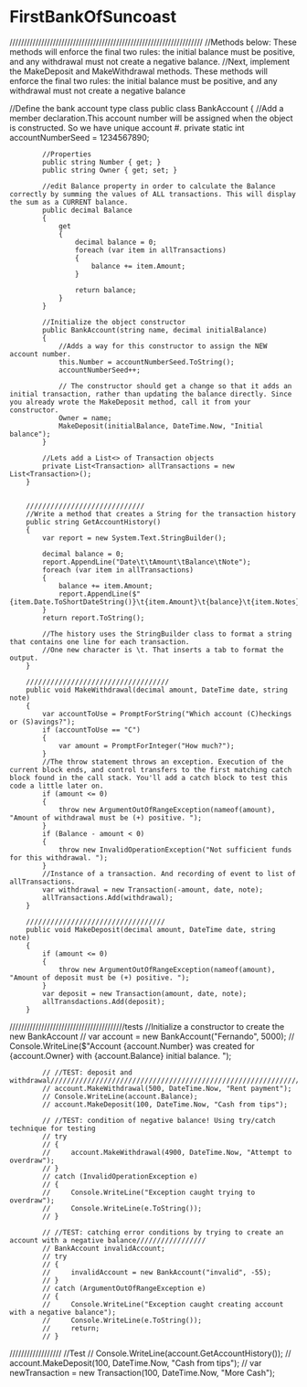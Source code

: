 # FirstBankOfSuncoast

///////////////////////////////////////////////////////////////////
//Methods below: These methods will enforce the final two rules: the initial balance must be positive, and any withdrawal must not create a negative balance.
//Next, implement the MakeDeposit and MakeWithdrawal methods. These methods will enforce the final two rules: the initial balance must be positive, and any withdrawal must not create a negative balance

//Define the bank account type class
public class BankAccount
{
//Add a member declaration.This account number will be assigned when the object is constructed. So we have unique account #.
private static int accountNumberSeed = 1234567890;

            //Properties
            public string Number { get; }
            public string Owner { get; set; }

            //edit Balance property in order to calculate the Balance correctly by summing the values of ALL transactions. This will display the sum as a CURRENT balance.
            public decimal Balance
            {
                get
                {
                    decimal balance = 0;
                    foreach (var item in allTransactions)
                    {
                        balance += item.Amount;
                    }

                    return balance;
                }
            }

            //Initialize the object constructor
            public BankAccount(string name, decimal initialBalance)
            {
                //Adds a way for this constructor to assign the NEW account number.
                this.Number = accountNumberSeed.ToString();
                accountNumberSeed++;

                // The constructor should get a change so that it adds an initial transaction, rather than updating the balance directly. Since you already wrote the MakeDeposit method, call it from your constructor.
                Owner = name;
                MakeDeposit(initialBalance, DateTime.Now, "Initial balance");
            }

            //Lets add a List<> of Transaction objects
            private List<Transaction> allTransactions = new List<Transaction>();
        }


        /////////////////////////////
        //Write a method that creates a String for the transaction history
        public string GetAccountHistory()
        {
            var report = new System.Text.StringBuilder();

            decimal balance = 0;
            report.AppendLine("Date\t\tAmount\tBalance\tNote");
            foreach (var item in allTransactions)
            {
                balance += item.Amount;
                report.AppendLine($"{item.Date.ToShortDateString()}\t{item.Amount}\t{balance}\t{item.Notes}");
            }
            return report.ToString();

            //The history uses the StringBuilder class to format a string that contains one line for each transaction.
            //One new character is \t. That inserts a tab to format the output.
        }

        ///////////////////////////////////
        public void MakeWithdrawal(decimal amount, DateTime date, string note)
        {
            var accountToUse = PromptForString("Which account (C)heckings or (S)avings?");
            if (accountToUse == "C")
            {
                var amount = PromptForInteger("How much?");
            }
            //The throw statement throws an exception. Execution of the current block ends, and control transfers to the first matching catch block found in the call stack. You'll add a catch block to test this code a little later on.
            if (amount <= 0)
            {
                throw new ArgumentOutOfRangeException(nameof(amount), "Amount of withdrawal must be (+) positive. ");
            }
            if (Balance - amount < 0)
            {
                throw new InvalidOperationException("Not sufficient funds for this withdrawal. ");
            }
            //Instance of a transaction. And recording of event to list of allTransactions.
            var withdrawal = new Transaction(-amount, date, note);
            allTransactions.Add(withdrawal);
        }

        //////////////////////////////////
        public void MakeDeposit(decimal amount, DateTime date, string note)
        {
            if (amount <= 0)
            {
                throw new ArgumentOutOfRangeException(nameof(amount), "Amount of deposit must be (+) positive. ");
            }
            var deposit = new Transaction(amount, date, note);
            allTransdactions.Add(deposit);
        }

////////////////////////////////////////tests
//Initialize a constructor to create the new BankAccount
// var account = new BankAccount("Fernando", 5000);
// Console.WriteLine($"Account {account.Number} was created for {account.Owner} with {account.Balance} initial balance. ");

            // //TEST: deposit and withdrawal///////////////////////////////////////////////////////////////////////////
            // account.MakeWithdrawal(500, DateTime.Now, "Rent payment");
            // Console.WriteLine(account.Balance);
            // account.MakeDeposit(100, DateTime.Now, "Cash from tips");

            // //TEST: condition of negative balance! Using try/catch technique for testing
            // try
            // {
            //     account.MakeWithdrawal(4900, DateTime.Now, "Attempt to overdraw");
            // }
            // catch (InvalidOperationException e)
            // {
            //     Console.WriteLine("Exception caught trying to overdraw");
            //     Console.WriteLine(e.ToString());
            // }

            // //TEST: catching error conditions by trying to create an account with a negative balance/////////////////
            // BankAccount invalidAccount;
            // try
            // {
            //     invalidAccount = new BankAccount("invalid", -55);
            // }
            // catch (ArgumentOutOfRangeException e)
            // {
            //     Console.WriteLine("Exception caught creating account with a negative balance");
            //     Console.WriteLine(e.ToString());
            //     return;
            // }

//////////////////
//Test
// Console.WriteLine(account.GetAccountHistory());
// account.MakeDeposit(100, DateTime.Now, "Cash from tips");
// var newTransaction = new Transaction(100, DateTime.Now, "More Cash");
